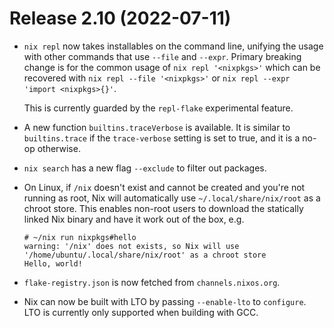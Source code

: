 # Release 2.10 (2022-07-11)

* `nix repl` now takes installables on the command line, unifying the usage
  with other commands that use `--file` and `--expr`. Primary breaking change
  is for the common usage of `nix repl '<nixpkgs>'` which can be recovered with
  `nix repl --file '<nixpkgs>'` or `nix repl --expr 'import <nixpkgs>{}'`.

  This is currently guarded by the `repl-flake` experimental feature.

* A new function `builtins.traceVerbose` is available. It is similar
  to `builtins.trace` if the `trace-verbose` setting is set to true,
  and it is a no-op otherwise.

* `nix search` has a new flag `--exclude` to filter out packages.

* On Linux, if `/nix` doesn't exist and cannot be created and you're
  not running as root, Nix will automatically use
  `~/.local/share/nix/root` as a chroot store. This enables non-root
  users to download the statically linked Nix binary and have it work
  out of the box, e.g.

  ```
  # ~/nix run nixpkgs#hello
  warning: '/nix' does not exists, so Nix will use '/home/ubuntu/.local/share/nix/root' as a chroot store
  Hello, world!
  ```

* `flake-registry.json` is now fetched from `channels.nixos.org`.

* Nix can now be built with LTO by passing `--enable-lto` to `configure`.
  LTO is currently only supported when building with GCC.
